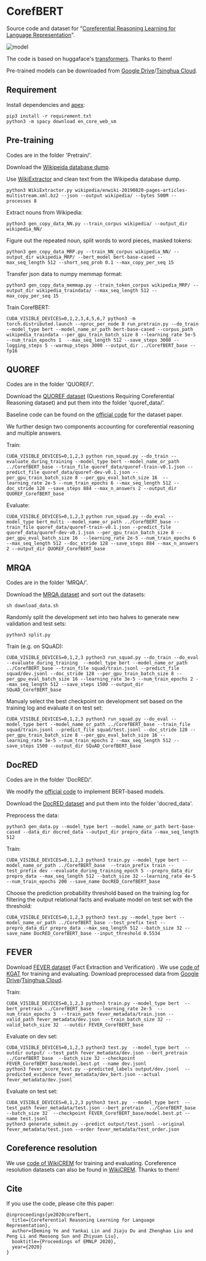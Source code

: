 # CorefBERT

Source code and dataset for "[Coreferential Reasoning Learning for Language Representation](https://arxiv.org/abs/2004.06870)".

![model](https://github.com/thunlp/CorefBERT/blob/master/model.jpg)


The code is based on huggaface's [transformers](https://github.com/huggingface/transformers). Thanks to them!

Pre-trained models can be downloaded from [Google Drive](https://drive.google.com/drive/folders/1JGDxWqvhWCQ58PqD7dAzye3NW5U2pZOp?usp=sharing)/[Tsinghua Cloud](https://cloud.tsinghua.edu.cn/d/a2eed603edd949b0a663).

## Requirement
Install dependencies and [apex](https://github.com/NVIDIA/apex):
```
pip3 install -r requirement.txt
python3 -m spacy download en_core_web_sm
```


## Pre-training

Codes are in the folder 'Pretrain/'.

Download the [Wikipeida database dump](https://dumps.wikimedia.org/enwiki).

Use [WikiExtractor](https://github.com/attardi/wikiextractor) and clean text from the Wikipedia database dump.
```
python3 WikiExtractor.py wikipedia/enwiki-20190820-pages-articles-multistream.xml.bz2 --json --output wikipedia/ --bytes 500M --processes 8
```

Extract nouns from Wikipedia:
```
python3 gen_copy_data_NN.py --train_corpus wikipedia/ --output_dir wikipedia_NN/
```

Figure out the repeated noun, split words to word pieces, masked tokens:
```
python3 gen_copy_data_MRP.py --train_NN_corpus wikipedia_NN/ --output_dir wikipedia_MRP/ --bert_model bert-base-cased --max_seq_length 512 --short_seq_prob 0.1 --max_copy_per_seq 15 
```

Transfer json data to numpy memmap format:
```
python3 gen_copy_data_memmap.py --train_token_corpus wikipedia_MRP/ --output_dir wikipedia_traindata/ --max_seq_length 512 --max_copy_per_seq 15 
```


Train CorefBERT:
```
CUDA_VISIBLE_DEVICES=0,1,2,3,4,5,6,7 python3 -m torch.distributed.launch --nproc_per_node 8 run_pretrain.py --do_train --model_type bert --model_name_or_path bert-base-cased --corpus_path wikipedia_traindata --per_gpu_train_batch_size 8 --learning_rate 5e-5 --num_train_epochs 1  --max_seq_length 512 --save_steps 3000 --logging_steps 5 --warmup_steps 3000 --output_dir ../CorefBERT_base --fp16
```

## QUOREF

Codes are in the folder 'QUOREF/'.


Download the [QUOREF dataset](https://leaderboard.allenai.org/quoref/submissions/get-started) (Questions Requiring Coreferential Reasoning dataset) and put them into the folder 'quoref_data/'.

Baseline code can be found on the [official code](https://github.com/allenai/quoref-leaderboard-example)  for the dataset paper.


We further design two components accounting for coreferential reasoning and multiple answers.

Train:
```
CUDA_VISIBLE_DEVICES=0,1,2,3 python run_squad.py --do_train --evaluate_during_training --model_type bert --model_name_or_path ../CorefBERT_base --train_file quoref_data/quoref-train-v0.1.json --predict_file quoref_data/quoref-dev-v0.1.json --per_gpu_train_batch_size 8 --per_gpu_eval_batch_size 16  --learning_rate 2e-5 --num_train_epochs 6 --max_seq_length 512 --doc_stride 128 --save_steps 884 --max_n_answers 2 --output_dir QUOREF_CorefBERT_base
```

Evaluate:
```
CUDA_VISIBLE_DEVICES=0,1,2,3 python run_squad.py --do_eval --model_type bert_multi --model_name_or_path ../CorefBERT_base --train_file quoref_data/quoref-train-v0.1.json --predict_file quoref_data/quoref-dev-v0.1.json --per_gpu_train_batch_size 8 --per_gpu_eval_batch_size 16  --learning_rate 2e-5 --num_train_epochs 6 --max_seq_length 512 --doc_stride 128 --save_steps 884 --max_n_answers 2 --output_dir QUOREF_CorefBERT_base
```

## MRQA

Codes are in the folder 'MRQA/'.


Download the [MRQA dataset](https://github.com/mrqa/MRQA-Shared-Task-2019) and sort out the datasets:
```
sh download_data.sh
```

Randomly split the development set into two halves to generate new validation and test sets:
```
python3 split.py
```

Train (e.g. on SQuAD):
```
CUDA_VISIBLE_DEVICES=0,1,2,3 python3 run_squad.py --do_train --do_eval --evaluate_during_training  --model_type bert --model_name_or_path ../CorefBERT_base --train_file squad/train.jsonl --predict_file squad/dev.jsonl --doc_stride 128 --per_gpu_train_batch_size 8 --per_gpu_eval_batch_size 16 --learning_rate 3e-5 --num_train_epochs 2 --max_seq_length 512 --save_steps 1500 --output_dir SQuAD_CorefBERT_base
```

Manualy select the best checkpoint on development set based on the training log and evaluate it on test set:
```
CUDA_VISIBLE_DEVICES=0,1,2,3 python3 run_squad.py --do_eval --model_type bert --model_name_or_path ../CorefBERT_base --train_file squad/train.jsonl --predict_file squad/test.jsonl --doc_stride 128 --per_gpu_train_batch_size 8 --per_gpu_eval_batch_size 16 --learning_rate 3e-5 --num_train_epochs 2 --max_seq_length 512 --save_steps 1500 --output_dir SQuAD_CorefBERT_base
```

## DocRED

Codes are in the folder 'DocRED/'.

We modify the [official code](https://github.com/thunlp/DocRED) to implement BERT-based models.

Download the [DocRED dataset](https://github.com/thunlp/DocRED/tree/master/data) and put them into the folder 'docred_data'.

Preprocess the data:
```
python3 gen_data.py --model_type bert --model_name_or_path bert-base-cased --data_dir docred_data --output_dir prepro_data --max_seq_length 512
```

Train:
```
CUDA_VISIBLE_DEVICES=0,1,2,3 python3 train.py --model_type bert --model_name_or_path ../CorefBERT_base  --train_prefix train --test_prefix dev --evaluate_during_training_epoch 5 --prepro_data_dir prepro_data --max_seq_length 512 --batch_size 32 --learning_rate 4e-5 --num_train_epochs 200 --save_name DocRED_CorefBERT_base
```

Choose the prediction probability threshold based on the training log for filtering the output relational facts and evaluate model on test set with the threshold:
```
CUDA_VISIBLE_DEVICES=0,1,2,3 python3 test.py --model_type bert --model_name_or_path ../CorefBERT_base --test_prefix test --prepro_data_dir prepro_data --max_seq_length 512 --batch_size 32 --save_name DocRED_CorefBERT_base --input_threshold 0.5534
```

## FEVER

Download [FEVER dataset](https://competitions.codalab.org/competitions/18814#learn_the_details-overview) (Fact Extraction and Verification) . We use [code of KGAT](https://github.com/thunlp/KernelGAT) for training and evaluating. Download preprocessed data from [Google Drive](https://drive.google.com/drive/folders/12-0VIoev0PzU4K-IUeWUaVNAlf0ESWZ3?usp=sharing)/[Tsinghua Cloud](https://cloud.tsinghua.edu.cn/d/9ad5c476906041ae9bf7).

Train:
```
CUDA_VISIBLE_DEVICES=0,1,2,3 python3 train.py --model_type bert  --bert_pretrain ../CorefBERT_base  --learning_rate 2e-5  --num_train_epochs 3  --train_path fever_metadata/train.json --valid_path fever_metadata/dev.json  --train_batch_size 32 --valid_batch_size 32  --outdir FEVER_CorefBERT_base
```


Evaluate on dev set:
```
CUDA_VISIBLE_DEVICES=0,1,2,3 python3 test.py  --model_type bert  --outdir output/ --test_path fever_metadata/dev.json --bert_pretrain  ../CorefBERT_base  --batch_size 32 --checkpoint FEVER_CorefBERT_base/model.best.pt --name dev.jsonl
python3 fever_score_test.py --predicted_labels output/dev.jsonl  --predicted_evidence fever_metadata/dev_bert.json --actual fever_metadata/dev.jsonl
```
Evaluate on test set:
```
CUDA_VISIBLE_DEVICES=0,1,2,3 python3 test.py  --model_type bert  --test_path fever_metadata/test.json --bert_pretrain  ../CorefBERT_base --batch_size 32  --checkpoint FEVER_CorefBERT_base/model.best.pt --name test.jsonl 
python3 generate_submit.py --predict output/test.jsonl --original fever_metadata/test.json --order fever_metadata/test_order.json
```


## Coreference resolution

We use [code of WikiCREM](https://github.com/vid-koci/bert-commonsense) for training and evaluating. Coreference resolution datasets can also be found in [WikiCREM](https://github.com/lsvid-koci/bert-commonsense). Thanks to them!



## Cite

If you use the code, please cite this paper:

```
@inproceedings{ye2020corefbert,
  title={Coreferential Reasoning Learning for Language Representation},
  author={Deming Ye and Yankai Lin and Jiaju Du and Zhenghao Liu and Peng Li and Maosong Sun and Zhiyuan Liu},
  booktitle={Proceedings of EMNLP 2020},
  year={2020}
}
```
